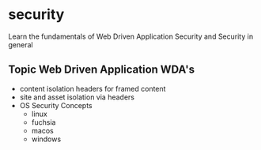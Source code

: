 # security
Learn the fundamentals of Web Driven Application Security and Security in general


## Topic Web Driven Application WDA's
- content isolation headers for framed content
- site and asset isolation via headers
- OS Security Concepts
  - linux
  - fuchsia
  - macos
  - windows
